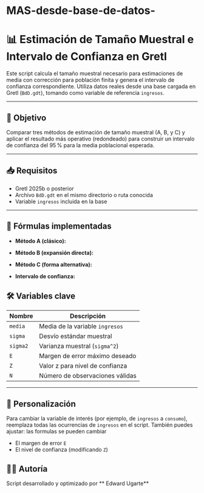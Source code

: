 # MAS-desde-base-de-datos-
# 📊 Estimación de Tamaño Muestral e Intervalo de Confianza en Gretl

Este script calcula el tamaño muestral necesario para estimaciones de media con corrección para población finita y genera el intervalo de confianza correspondiente. Utiliza datos reales desde una base cargada en Gretl (`BdD.gdt`), tomando como variable de referencia `ingresos`.

---

## 🎯 Objetivo

Comparar tres métodos de estimación de tamaño muestral (A, B, y C) y aplicar el resultado más operativo (redondeado) para construir un intervalo de confianza del 95 % para la media poblacional esperada.

---

## 📥 Requisitos

- Gretl 2025b o posterior
- Archivo `BdD.gdt` en el mismo directorio o ruta conocida
- Variable `ingresos` incluida en la base

---

## 📐 Fórmulas implementadas

- **Método A (clásico):**  
  

- **Método B (expansión directa):**  
 

- **Método C (forma alternativa):**  
  

- **Intervalo de confianza:**  


## 🛠️ Variables clave

| Nombre     | Descripción                          |
|------------|--------------------------------------|
| `media`    | Media de la variable `ingresos`      |
| `sigma`    | Desvío estándar muestral             |
| `sigma2`   | Varianza muestral (`sigma^2`)        |
| `E`        | Margen de error máximo deseado       |
| `Z`        | Valor z para nivel de confianza      |
| `N`        | Número de observaciones válidas      |

---

## 🔄 Personalización

Para cambiar la variable de interés (por ejemplo, de `ingresos` a `consumo`), reemplaza todas las ocurrencias de `ingresos` en el script. También puedes ajustar:
las formulas se pueden cambiar
- El margen de error `E`
- El nivel de confianza (modificando `Z`)

## 👨‍💻 Autoría

Script desarrollado y optimizado por ** Edward Ugarte**
